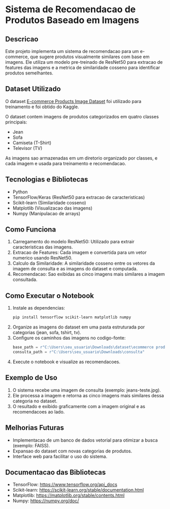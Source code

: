 # Sistema de Recomendacao de Produtos Baseado em Imagens

## Descricao
Este projeto implementa um sistema de recomendacao para um e-commerce, que sugere produtos visualmente similares com base em imagens. Ele utiliza um modelo pre-treinado de ResNet50 para extracao de features das imagens e a metrica de similaridade cosseno para identificar produtos semelhantes.

## Dataset Utilizado
O dataset [E-commerce Products Image Dataset](https://www.kaggle.com/datasets/sunnykusawa/ecommerce-products-image-dataset) foi utilizado para treinamento e foi obtido do Kaggle.


O dataset contem imagens de produtos categorizados em quatro classes principais:
- Jean
- Sofa
- Camiseta (T-Shirt)
- Televisor (TV)

As imagens sao armazenadas em um diretorio organizado por classes, e cada imagem e usada para treinamento e recomendacao.

## Tecnologias e Bibliotecas
- Python
- TensorFlow/Keras (ResNet50 para extracao de caracteristicas)
- Scikit-learn (Similaridade cosseno)
- Matplotlib (Visualizacao das imagens)
- Numpy (Manipulacao de arrays)

## Como Funciona
1. Carregamento do modelo ResNet50: Utilizado para extrair caracteristicas das imagens.
2. Extracao de Features: Cada imagem e convertida para um vetor numerico usando ResNet50.
3. Calculo da Similaridade: A similaridade cosseno entre os vetores da imagem de consulta e as imagens do dataset e computada.
4. Recomendacao: Sao exibidas as cinco imagens mais similares a imagem consultada.

## Como Executar o Notebook
1. Instale as dependencias:
   ```bash
   pip install tensorflow scikit-learn matplotlib numpy
   ```
2. Organize as imagens do dataset em uma pasta estruturada por categorias (jean, sofa, tshirt, tv).
3. Configure os caminhos das imagens no codigo-fonte:
   ```python
   base_path = r"C:\Users\seu_usuario\Downloads\dataset\ecommerce products"
   consulta_path = r"C:\Users\seu_usuario\Downloads\consulta"
   ```
4. Execute o notebook e visualize as recomendacoes.

## Exemplo de Uso
1. O sistema recebe uma imagem de consulta (exemplo: jeans-teste.jpg).
2. Ele processa a imagem e retorna as cinco imagens mais similares dessa categoria no dataset.
3. O resultado e exibido graficamente com a imagem original e as recomendacoes ao lado.

## Melhorias Futuras
- Implementacao de um banco de dados vetorial para otimizar a busca (exemplo: FAISS).
- Expansao do dataset com novas categorias de produtos.
- Interface web para facilitar o uso do sistema.

## Documentacao das Bibliotecas
- TensorFlow: https://www.tensorflow.org/api_docs
- Scikit-learn: https://scikit-learn.org/stable/documentation.html
- Matplotlib: https://matplotlib.org/stable/contents.html
- Numpy: https://numpy.org/doc/
